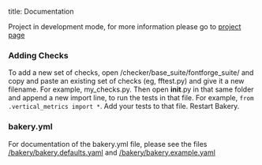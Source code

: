 title: Documentation

Project in development mode, for more information please go to [project page](https://github.com/xen/fontbakery/)

### Adding Checks

To add a new set of checks, open /checker/base_suite/fontforge_suite/ and copy and paste an existing set of checks (eg, fftest.py) and give it a new filename. For example, my_checks.py. Then open __init__.py in that same folder and append a new import line, to run the tests in that file. For example, `from .vertical_metrics import *`. Add your tests to that file. Restart Bakery. 

### bakery.yml 

For documentation of the bakery.yml file, please see the files [/bakery/bakery.defaults.yaml](https://github.com/xen/fontbakery/blob/master/bakery/bakery.defaults.yaml) and [/bakery/bakery.example.yaml](https://github.com/xen/fontbakery/blob/master/bakery/bakery.example.yaml)

